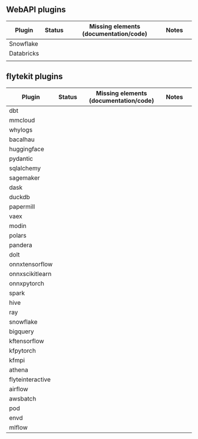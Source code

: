 ## WebAPI plugins

|  Plugin | Status   |Missing elements (documentation/code)   |  Notes |   |
|---|---|---|---|---|
|  Snowflake |   |   |   |   |
|  Databricks |   |   |   |   |
|   |   |   |   |   |


## flytekit plugins

|  Plugin | Status   | Missing elements (documentation/code) |  Notes |   |
|---|---|---|---|---|
|  dbt |   |   |   |   |
|  mmcloud |   |   |   |   |
|  whylogs |   |   |   |   |
|  bacalhau |   |   |   |   |
|  huggingface |   |   |   |   |
|  pydantic |   |   |   |   |
|  sqlalchemy |   |   |   |   |
|  sagemaker |   |   |   |   |
|  dask |   |   |   |   |
|  duckdb |   |   |   |   |
|  papermill |   |   |   |   |
|  vaex |   |   |   |   |
|  modin |   |   |   |   |
|  polars |   |   |   |   |
|  pandera |   |   |   |   |
|  dolt |   |   |   |   |
|  onnxtensorflow |   |   |   |   |
|  onnxscikitlearn |   |   |   |   |
|  onnxpytorch |   |   |   |   |
|  spark |   |   |   |   |
|  hive |   |   |   |   |
|  ray |   |   |   |   |
|  snowflake |   |   |   |   |
|  bigquery |   |   |   |   |
|  kftensorflow |   |   |   |   |
|  kfpytorch |   |   |   |   |
|  kfmpi |   |   |   |   |
|  athena |   |   |   |   |
|  flyteinteractive |   |   |   |   |
|  airflow |   |   |   |   |
|  awsbatch |   |   |   |   |
|  pod |   |   |   |   |
|  envd |   |   |   |   |
|  mlflow |   |   |   |   |


